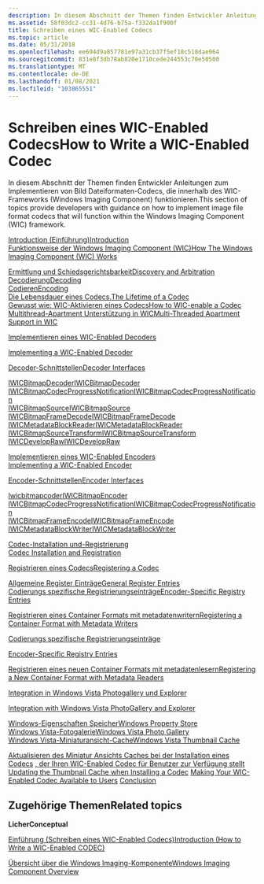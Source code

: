```yaml
---
description: In diesem Abschnitt der Themen finden Entwickler Anleitungen zum Implementieren von Bild Dateiformaten-Codecs, die innerhalb des WIC-Frameworks (Windows Imaging Component) funktionieren.
ms.assetid: 58f03dc2-cc31-4d76-b75a-f332da1f900f
title: Schreiben eines WIC-Enabled Codecs
ms.topic: article
ms.date: 05/31/2018
ms.openlocfilehash: ee694d9a857781e97a31cb37f5ef18c518dae964
ms.sourcegitcommit: 831e8f3db78ab820e1710cede244553c70e50500
ms.translationtype: MT
ms.contentlocale: de-DE
ms.lasthandoff: 01/08/2021
ms.locfileid: "103865551"
---
```

# <a name="how-to-write-a-wic-enabled-codec"></a><span data-ttu-id="b0b17-103">Schreiben eines WIC-Enabled Codecs</span><span class="sxs-lookup"><span data-stu-id="b0b17-103">How to Write a WIC-Enabled Codec</span></span>

<span data-ttu-id="b0b17-104">In diesem Abschnitt der Themen finden Entwickler Anleitungen zum Implementieren von Bild Dateiformaten-Codecs, die innerhalb des WIC-Frameworks (Windows Imaging Component) funktionieren.</span><span class="sxs-lookup"><span data-stu-id="b0b17-104">This section of topics provide developers with guidance on how to implement image file format codecs that will function within the Windows Imaging Component (WIC) framework.</span></span>

<dl>

[<span data-ttu-id="b0b17-105">Introduction (Einführung)</span><span class="sxs-lookup"><span data-stu-id="b0b17-105">Introduction</span></span>](-wic-howtowriteacodec-intro.md)  
[<span data-ttu-id="b0b17-106">Funktionsweise der Windows Imaging Component (WIC)</span><span class="sxs-lookup"><span data-stu-id="b0b17-106">How The Windows Imaging Component (WIC) Works</span></span>](-wic-howwicworks.md)  
<dl>

[<span data-ttu-id="b0b17-107">Ermittlung und Schiedsgerichtsbarkeit</span><span class="sxs-lookup"><span data-stu-id="b0b17-107">Discovery and Arbitration</span></span>](-wic-howwicworks.md)  
[<span data-ttu-id="b0b17-108">Decodierung</span><span class="sxs-lookup"><span data-stu-id="b0b17-108">Decoding</span></span>](-wic-howwicworks.md)  
[<span data-ttu-id="b0b17-109">Codieren</span><span class="sxs-lookup"><span data-stu-id="b0b17-109">Encoding</span></span>](-wic-howwicworks.md)  
[<span data-ttu-id="b0b17-110">Die Lebensdauer eines Codecs.</span><span class="sxs-lookup"><span data-stu-id="b0b17-110">The Lifetime of a Codec</span></span>](-wic-howwicworks.md)  
[<span data-ttu-id="b0b17-111">Gewusst wie: WIC-Aktivieren eines Codecs</span><span class="sxs-lookup"><span data-stu-id="b0b17-111">How to WIC-enable a Codec</span></span>](-wic-howwicworks.md)  
[<span data-ttu-id="b0b17-112">Multithread-Apartment Unterstützung in WIC</span><span class="sxs-lookup"><span data-stu-id="b0b17-112">Multi-Threaded Apartment Support in WIC</span></span>](-wic-howwicworks.md)  
<span data-ttu-id="b0b17-113"></dl> </dd> <a href="-wic-implementingwicdecoder.md">Implementieren eines WIC-Enabled Decoders</a></span><span class="sxs-lookup"><span data-stu-id="b0b17-113"></dl> </dd> <a href="-wic-implementingwicdecoder.md">Implementing a WIC-Enabled Decoder</a></span></span><dl>

[<span data-ttu-id="b0b17-114">Decoder-Schnittstellen</span><span class="sxs-lookup"><span data-stu-id="b0b17-114">Decoder Interfaces</span></span>](-wic-decoderinterfaces.md)<dl>

[<span data-ttu-id="b0b17-115">IWICBitmapDecoder</span><span class="sxs-lookup"><span data-stu-id="b0b17-115">IWICBitmapDecoder</span></span>](-wic-imp-iwicbitmapdecoder.md)  
[<span data-ttu-id="b0b17-116">IWICBitmapCodecProgressNotification</span><span class="sxs-lookup"><span data-stu-id="b0b17-116">IWICBitmapCodecProgressNotification</span></span>](-wic-imp-iwicbitmapcodecprogressnotification-decoder.md)  
[<span data-ttu-id="b0b17-117">IWICBitmapSource</span><span class="sxs-lookup"><span data-stu-id="b0b17-117">IWICBitmapSource</span></span>](-wic-imp-iwicbitmapsource.md)  
[<span data-ttu-id="b0b17-118">IWICBitmapFrameDecode</span><span class="sxs-lookup"><span data-stu-id="b0b17-118">IWICBitmapFrameDecode</span></span>](-wic-imp-iwicbitmapframedecode.md)  
[<span data-ttu-id="b0b17-119">IWICMetadataBlockReader</span><span class="sxs-lookup"><span data-stu-id="b0b17-119">IWICMetadataBlockReader</span></span>](-wic-imp-iwicmetadatablockreader.md)  
[<span data-ttu-id="b0b17-120">IWICBitmapSourceTransform</span><span class="sxs-lookup"><span data-stu-id="b0b17-120">IWICBitmapSourceTransform</span></span>](-wic-imp-iwicbitmapsourcetransform.md)  
[<span data-ttu-id="b0b17-121">IWICDevelopRaw</span><span class="sxs-lookup"><span data-stu-id="b0b17-121">IWICDevelopRaw</span></span>](-wic-imp-iwicdevelopraw.md)  
<span data-ttu-id="b0b17-122"></dl> </dd> </dl> </dd> <a href="-wic-implementingwicencoder.md">Implementieren eines WIC-Enabled Encoders</a>  
</span><span class="sxs-lookup"><span data-stu-id="b0b17-122"></dl> </dd> </dl> </dd> <a href="-wic-implementingwicencoder.md">Implementing a WIC-Enabled Encoder</a>  
</span></span><dl>

[<span data-ttu-id="b0b17-123">Encoder-Schnittstellen</span><span class="sxs-lookup"><span data-stu-id="b0b17-123">Encoder Interfaces</span></span>](-wic-encoderinterfaces.md)  
<dl>

[<span data-ttu-id="b0b17-124">Iwicbitmapcoder</span><span class="sxs-lookup"><span data-stu-id="b0b17-124">IWICBitmapEncoder</span></span>](-wic-imp-iwicbitmapencoder.md)  
[<span data-ttu-id="b0b17-125">IWICBitmapCodecProgressNotification</span><span class="sxs-lookup"><span data-stu-id="b0b17-125">IWICBitmapCodecProgressNotification</span></span>](-wic-imp-iwicbitmapcodecprogressnotification-encoder.md)  
[<span data-ttu-id="b0b17-126">IWICBitmapFrameEncode</span><span class="sxs-lookup"><span data-stu-id="b0b17-126">IWICBitmapFrameEncode</span></span>](-wic-imp-iwicbitmapframeencode.md)  
[<span data-ttu-id="b0b17-127">IWICMetadataBlockWriter</span><span class="sxs-lookup"><span data-stu-id="b0b17-127">IWICMetadataBlockWriter</span></span>](-wic-imp-iwicmetadatablockwriter.md)  
<span data-ttu-id="b0b17-128"></dl> </dd> </dl> </dd> <a href="-wic-codecinstallandreg.md">Codec-Installation und-Registrierung</a>  
</span><span class="sxs-lookup"><span data-stu-id="b0b17-128"></dl> </dd> </dl> </dd> <a href="-wic-codecinstallandreg.md">Codec Installation and Registration</a>  
</span></span><dl>

[<span data-ttu-id="b0b17-129">Registrieren eines Codecs</span><span class="sxs-lookup"><span data-stu-id="b0b17-129">Registering a Codec</span></span>](-wic-codecinstallandreg.md)  
<dl>

[<span data-ttu-id="b0b17-130">Allgemeine Register Einträge</span><span class="sxs-lookup"><span data-stu-id="b0b17-130">General Register Entries</span></span>](-wic-generalregentries.md)  
[<span data-ttu-id="b0b17-131">Codierungs spezifische Registrierungseinträge</span><span class="sxs-lookup"><span data-stu-id="b0b17-131">Encoder-Specific Registry Entries</span></span>](-wic-encoderregentries.md)  
<dl>

[<span data-ttu-id="b0b17-132">Registrieren eines Container Formats mit metadatenwritern</span><span class="sxs-lookup"><span data-stu-id="b0b17-132">Registering a Container Format with Metadata Writers</span></span>](-wic-encoderregentries.md)  
<span data-ttu-id="b0b17-133"></dl> </dd> <a href="-wic-decoderregentries.md">Codierungs spezifische Registrierungseinträge</a>  
</span><span class="sxs-lookup"><span data-stu-id="b0b17-133"></dl> </dd> <a href="-wic-decoderregentries.md">Encoder-Specific Registry Entries</a>  
</span></span><dl>

[<span data-ttu-id="b0b17-134">Registrieren eines neuen Container Formats mit metadatenlesern</span><span class="sxs-lookup"><span data-stu-id="b0b17-134">Registering a New Container Format with Metadata Readers</span></span>](-wic-decoderregentries.md)  
<span data-ttu-id="b0b17-135"></dl> </dd> <a href="-wic-integrationregentries.md">Integration in Windows Vista Photogallery und Explorer</a>  
</span><span class="sxs-lookup"><span data-stu-id="b0b17-135"></dl> </dd> <a href="-wic-integrationregentries.md">Integration with Windows Vista PhotoGallery and Explorer</a>  
</span></span><dl>

[<span data-ttu-id="b0b17-136">Windows-Eigenschaften Speicher</span><span class="sxs-lookup"><span data-stu-id="b0b17-136">Windows Property Store</span></span>](-wic-integrationregentries.md)  
[<span data-ttu-id="b0b17-137">Windows Vista-Fotogalerie</span><span class="sxs-lookup"><span data-stu-id="b0b17-137">Windows Vista Photo Gallery</span></span>](-wic-integrationregentries.md)  
[<span data-ttu-id="b0b17-138">Windows Vista-Miniaturansicht-Cache</span><span class="sxs-lookup"><span data-stu-id="b0b17-138">Windows Vista Thumbnail Cache</span></span>](-wic-integrationregentries.md)  
<span data-ttu-id="b0b17-139"></dl> </dd> </dl> </dd> <a href="-wic-codecinstallandreg.md">Aktualisieren des Miniatur Ansichts Caches bei der Installation eines Codecs</a> [, der Ihren WIC-Enabled Codec für Benutzer zur Verfügung stellt](-wic-codecinstallandreg.md) </dl> </dd> <a href="-wic-howtowriteacodec-conclusion.md"></a>  
</span><span class="sxs-lookup"><span data-stu-id="b0b17-139"></dl> </dd> </dl> </dd> <a href="-wic-codecinstallandreg.md">Updating the Thumbnail Cache when Installing a Codec</a> [Making Your WIC-Enabled Codec Available to Users](-wic-codecinstallandreg.md) </dl> </dd> <a href="-wic-howtowriteacodec-conclusion.md">Conclusion</a>  
</span></span></dl>

## <a name="related-topics"></a><span data-ttu-id="b0b17-140">Zugehörige Themen</span><span class="sxs-lookup"><span data-stu-id="b0b17-140">Related topics</span></span>

<dl> <dt>

<span data-ttu-id="b0b17-141">**Licher**</span><span class="sxs-lookup"><span data-stu-id="b0b17-141">**Conceptual**</span></span>
</dt> <dt>

[<span data-ttu-id="b0b17-142">Einführung (Schreiben eines WIC-Enabled Codecs)</span><span class="sxs-lookup"><span data-stu-id="b0b17-142">Introduction (How to Write a WIC-Enabled CODEC)</span></span>](-wic-howtowriteacodec-intro.md)
</dt> <dt>

[<span data-ttu-id="b0b17-143">Übersicht über die Windows Imaging-Komponente</span><span class="sxs-lookup"><span data-stu-id="b0b17-143">Windows Imaging Component Overview</span></span>](-wic-about-windows-imaging-codec.md)
</dt> </dl>

 

 



